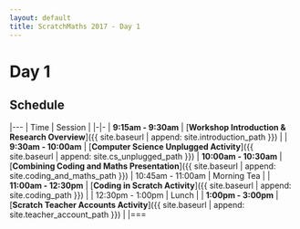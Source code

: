 ```yaml
---
layout: default
title: ScratchMaths 2017 - Day 1
---
```


# Day 1

## Schedule

|---
| Time | Session | 
|-|-
| **9:15am - 9:30am** | [**Workshop Introduction & Research Overview**]({{ site.baseurl | append: site.introduction_path }}) |
| **9:30am - 10:00am** | [**Computer Science Unplugged Activity**]({{ site.baseurl | append: site.cs_unplugged_path }})
| **10:00am - 10:30am** | [**Combining Coding and Maths Presentation**]({{ site.baseurl | append: site.coding_and_maths_path }})
| 10:45am - 11:00am | Morning Tea | 
| **11:00am - 12:30pm** | [**Coding in Scratch Activity**]({{ site.baseurl | append: site.coding_path }}) |
| 12:30pm - 1:00pm | Lunch | 
| **1:00pm - 3:00pm** | [**Scratch Teacher Accounts Activity**]({{ site.baseurl | append: site.teacher_account_path }})  | 
|===